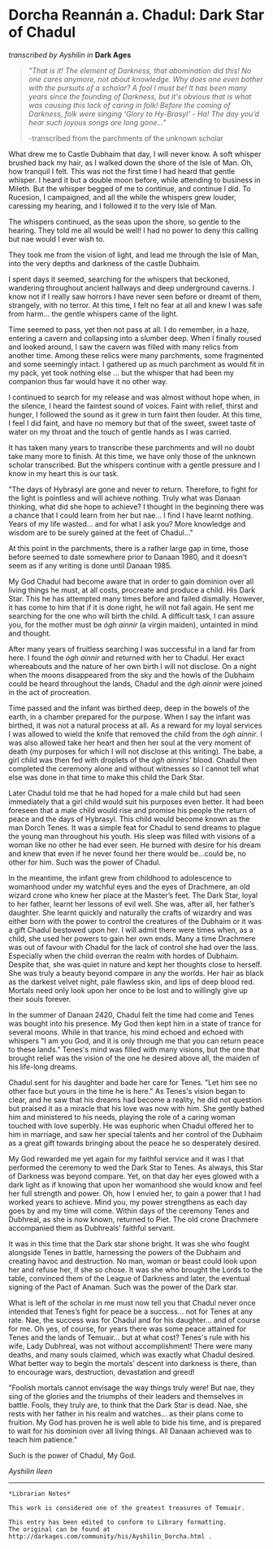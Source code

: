 # Dorcha Reannán a. Chadul: Dark Star of Chadul

_transcribed by Ayshilin in_ __Dark Ages__

>_"That is it! The element of Darkness, that abomination did this! No one cares anymore, not about knowledge. Why does one even bother with the pursuits of a scholar? A fool I must be! It has been many years since the founding of Darkness, but it's obvious that is what was causing this lack of caring in folk! Before the coming of Darkness, folk were singing ‘Glory to Hy-Brasyl’ - Ha! The day you’d hear such joyous songs are long gone..."_
>
>-transcribed from the parchments of the unknown scholar

What drew me to Castle Dubhaim that day, I will never know. A soft whisper brushed back my hair, as I walked down the shore of the Isle of Man. Oh, how tranquil I felt. This was not the first time I had heard that gentle whisper. I heard it but a double moon before, while attending to business in Mileth. But the whisper begged of me to continue, and continue I did. To Rucesion, I campaigned, and all the while the whispers grew louder, caressing my hearing, and I followed it to the very Isle of Man.

The whispers continued, as the seas upon the shore, so gentle to the hearing. They told me all would be well! I had no power to deny this calling but nae would I ever wish to.

They took me from the vision of light, and lead me through the Isle of Man, into the very depths and darkness of the castle Dubhaim.

I spent days it seemed, searching for the whispers that beckoned, wandering throughout ancient hallways and deep underground caverns. I know not if I really saw horrors I have never seen before or dreamt of them, strangely, with no terror. At this time, I felt no fear at all and knew I was safe from harm... the gentle whispers came of the light.

Time seemed to pass, yet then not pass at all. I do remember, in a haze, entering a cavern and collapsing into a slumber deep. When I finally roused and looked around, I saw the cavern was filled with many relics from another time. Among these relics were many parchments, some fragmented and some seemingly intact. I gathered up as much parchment as would fit in my pack, yet took nothing else ... but the whisper that had been my companion thus far would have it no other way.

I continued to search for my release and was almost without hope when, in the silence, I heard the faintest sound of voices. Faint with relief, thirst and hunger, I followed the sound as it grew in turn faint then louder. At this time, I feel I did faint, and have no memory but that of the sweet, sweet taste of water on my throat and the touch of gentle hands as I was carried.

It has taken many years to transcribe these parchments and will no doubt take many more to finish. At this time, we have only those of the unknown scholar transcribed. But the whispers continue with a gentle pressure and I know in my heart this is our task.

"The days of Hybrasyl are gone and never to return. Therefore, to fight for the light is pointless and will achieve nothing. Truly what was Danaan thinking, what did she hope to achieve? I thought in the beginning there was a chance that I could learn from her but nae... I find I have learnt nothing. Years of my life wasted... and for what I ask you? More knowledge and wisdom are to be surely gained at the feet of Chadul..."

At this point in the parchments, there is a rather large gap in time, those before seemed to date somewhere prior to Danaan 1980, and it doesn’t seem as if any writing is done until Danaan 1985.

My God Chadul had become aware that in order to gain dominion over all living things he must, at all costs, procreate and produce a child. His Dark Star. This he has attempted many times before and failed dismally. However, it has come to him that if it is done right, he will not fail again. He sent me searching for the one who will birth the child. A difficult task, I can assure you, for the mother must be _ógh ainnir_ (a virgin maiden), untainted in mind and thought.

After many years of fruitless searching I was successful in a land far from here. I found the _ógh ainnir_ and returned with her to Chadul. Her exact whereabouts and the nature of her own birth I will not disclose. On a night when the moons disappeared from the sky and the howls of the Dubhaim could be heard throughout the lands, Chadul and the _ógh ainnir_ were joined in the act of procreation.

Time passed and the infant was birthed deep, deep in the bowels of the earth, in a chamber prepared for the purpose. When I say the infant was birthed, it was not a natural process at all. As a reward for my loyal services I was allowed to wield the knife that removed the child from the _ógh ainnir_. I was also allowed take her heart and then her soul at the very moment of death (my purposes for which I will not disclose at this writing). The babe, a girl child was then fed with droplets of the _ógh ainnirs’_ blood. Chadul then completed the ceremony alone and without witnesses so I cannot tell what else was done in that time to make this child the Dark Star.

Later Chadul told me that he had hoped for a male child but had seen immediately that a girl child would suit his purposes even better. It had been foreseen that a male child would rise and promise his people the return of peace and the days of Hybrasyl. This child would become known as the man Dorch Tenes. It was a simple feat for Chadul to send dreams to plague the young man throughout his youth. His sleep was filled with visions of a woman like no other he had ever seen. He burned with desire for his dream and knew that even if he never found her there would be...could be, no other for him. Such was the power of Chadul.

In the meantime, the infant grew from childhood to adolescence to womanhood under my watchful eyes and the eyes of Drachmere, an old wizard crone who knew her place at the Master’s feet. The Dark Star, loyal to her father, learnt her lessons of evil well. She was, after all, her father’s daughter. She learnt quickly and naturally the crafts of wizardry and was either born with the power to control the creatures of the Dubhaim or it was a gift Chadul bestowed upon her. I will admit there were times when, as a child, she used her powers to gain her own ends. Many a time Drachmere was out of favour with Chadul for the lack of control she had over the lass. Especially when the child overran the realm with hordes of Dubhaim. Despite that, she was quiet in nature and kept her thoughts close to herself. She was truly a beauty beyond compare in any the worlds. Her hair as black as the darkest velvet night, pale flawless skin, and lips of deep 
blood red. Mortals need only look upon her once to be lost and to willingly give up their souls forever.

In the summer of Danaan 2420, Chadul felt the time had come and Tenes was bought into his presence. My God then kept him in a state of trance for several moons. While in that trance, his mind echoed and echoed with whispers "I am you God, and it is only through me that you can return peace to these lands." Tenes's mind was filled with many visions, but the one that brought relief was the vision of the one he desired above all, the maiden of his life-long dreams.

Chadul sent for his daughter and bade her care for Tenes. "Let him see no other face but yours in the time he is here." As Tenes's vision began to clear, and he saw that his dreams had become a reality, he did not question but praised it as a miracle that his love was now with him. She gently bathed him and ministered to his needs, playing the role of a caring woman touched with love superbly. He was euphoric when Chadul offered her to him in marriage, and saw her special talents and her control of the Dubhaim as a great gift towards bringing about the peace he so desperately desired.

My God rewarded me yet again for my faithful service and it was I that performed the ceremony to wed the Dark Star to Tenes. As always, this Star of Darkness was beyond compare. Yet, on that day her eyes glowed with a dark light as if knowing that upon her womanhood she would know and feel her full strength and power. Oh, how I envied her, to gain a power that I had worked years to achieve. Mind you, my power strengthens as each day goes by and my time will come. Within days of the ceremony Tenes and Dubhreal, as she is now known, returned to Piet. The old crone Drachmere accompanied them as Dubhreals’ faithful servant.

It was in this time that the Dark star shone bright. It was she who fought alongside Tenes in battle, harnessing the powers of the Dubhaim and creating havoc and destruction. No man, woman or beast could look upon her and refuse her, if she so chose. It was she who brought the Lords to the table, convinced them of the League of Darkness and later, the eventual signing of the Pact of Anaman. Such was the power of the Dark star.

What is left of the scholar in me must now tell you that Chadul never once intended that Tenes’s fight for peace be a success... not for Tenes at any rate. Nae, the success was for Chadul and for his daughter... and of course for me. Oh yes, of course, for years there was some peace attained for Tenes and the lands of Temuair... but at what cost? Tenes's rule with his wife, Lady Dubhreal, was not without accomplishment! There were many deaths, and many souls claimed, which was exactly what Chadul desired. What better way to begin the mortals’ descent into darkness is there, than to encourage wars, destruction, devastation and greed!

"Foolish mortals cannot envisage the way things truly were! But nae, they sing of the glories and the triumphs of their leaders and themselves in battle. Fools, they truly are, to think that the Dark Star is dead. Nae, she rests with her father in his realm and watches... as their plans come to fruition. My God has proven he is well able to bide his time, and is prepared to wait for his dominion over all living things. All Danaan achieved was to teach him patience."

Such is the power of Chadul, My God.

_Ayshilin Ileen_

***

```
*Librarian Notes*

This work is considered one of the greatest treasures of Temuair.

This entry has been edited to conform to Library formatting.
The original can be found at http://darkages.com/community/his/Ayshilin_Dorcha.html .
```

